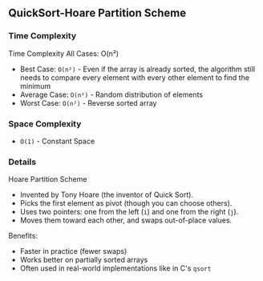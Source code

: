 ## QuickSort-Hoare Partition Scheme

### Time Complexity
Time Complexity
All Cases: O(n²)
- Best Case: `O(n²)` - Even if the array is already sorted, the algorithm still needs to compare every element with every other element to find the minimum
- Average Case: `O(n²)` - Random distribution of elements
- Worst Case: `O(n²)` - Reverse sorted array



### Space Complexity
- `O(1)` - Constant Space

### Details
Hoare Partition Scheme
- Invented by Tony Hoare (the inventor of Quick Sort).
- Picks the first element as pivot (though you can choose others).
- Uses two pointers: one from the left (`i`) and one from the right (`j`).
- Moves them toward each other, and swaps out-of-place values.

Benefits:
- Faster in practice (fewer swaps)
- Works better on partially sorted arrays
- Often used in real-world implementations like in C's `qsort`